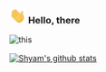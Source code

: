 ### <img src="Assets/Hi.gif" width="29px"> **Hello, there**
![this](https://media.discordapp.net/attachments/925254153729609776/944629080752525372/Screen_Shot_2022-02-19_at_8.18.38_AM.png)

<a href="https://github.com/ShavB">
 <img align="center" src="https://github-readme-stats.vercel.app/api?username=ShavB&show_icons=true&theme=dark&line_height=27" alt="Shyam's github stats"/>
</a>

